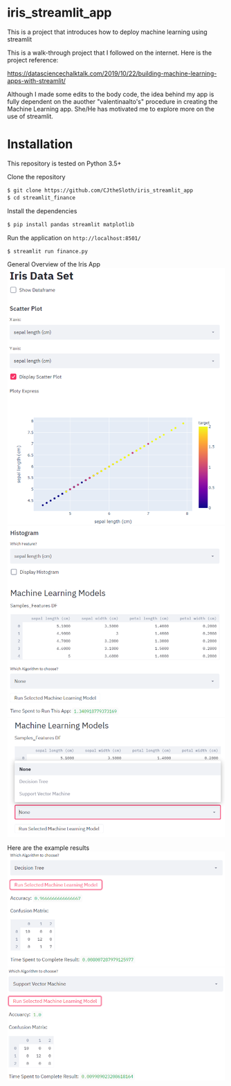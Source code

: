 # iris_streamlit_app
This is a project that introduces how to deploy machine learning using streamlit

This is a walk-through project that I followed on the internet.
Here is the project reference:

 https://datasciencechalktalk.com/2019/10/22/building-machine-learning-apps-with-streamlit/
 
Although I made some edits to the body code, the idea behind my app is fully dependent on the auother "valentinaalto's" procedure 
in creating the Machine Learning app. She/He has motivated me to explore more on the use of streamlit. 

# Installation

This repository is tested on Python 3.5+

Clone the repository


```sh
$ git clone https://github.com/CJtheSloth/iris_streamlit_app
$ cd streamlit_finance
```

Install the dependencies

```sh
$ pip install pandas streamlit matplotlib
```

Run the application on `http://localhost:8501/`

```sh
$ streamlit run finance.py
```

General Overview of the Iris App
<img src = "iris_app_images/step-1.PNG">
<img src = "iris_app_images/step-2.PNG">
<img src = "iris_app_images/step-3.PNG">

Here are the example results
<img src = "iris_app_images/result-1.PNG">
<img src = "iris_app_images/result-2.PNG">
